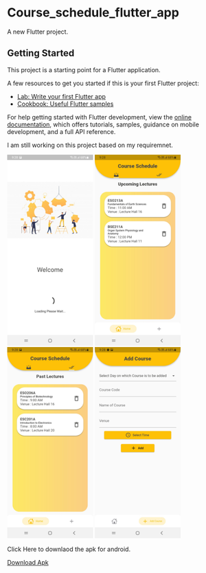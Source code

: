 # Course_schedule_flutter_app

A new Flutter project.

## Getting Started

This project is a starting point for a Flutter application.

A few resources to get you started if this is your first Flutter project:

- [Lab: Write your first Flutter app](https://docs.flutter.dev/get-started/codelab)
- [Cookbook: Useful Flutter samples](https://docs.flutter.dev/cookbook)

For help getting started with Flutter development, view the
[online documentation](https://docs.flutter.dev/), which offers tutorials,
samples, guidance on mobile development, and a full API reference.

I am still working on this project based on my requiremnet.

<p float="left">
  <img src="https://github.com/ykdromar/Course-Schedule/blob/master/project_images/splashScreen.jpg" width="200" />
  <img src="https://github.com/ykdromar/Course-Schedule/blob/master/project_images/UpcomingLectures.jpg" width="200" />
  <img src="https://github.com/ykdromar/Course-Schedule/blob/master/project_images/PastLectures.jpg" width="200" /> 
  <img src="https://github.com/ykdromar/Course-Schedule/blob/master/project_images/CourseAddScreen.jpg" width="200" />
  </p>

Click Here to downlaod the apk for android.

<a href="https://github.com/ykdromar/Course-Schedule/raw/master/schedule.apk" download>Download Apk</a>
